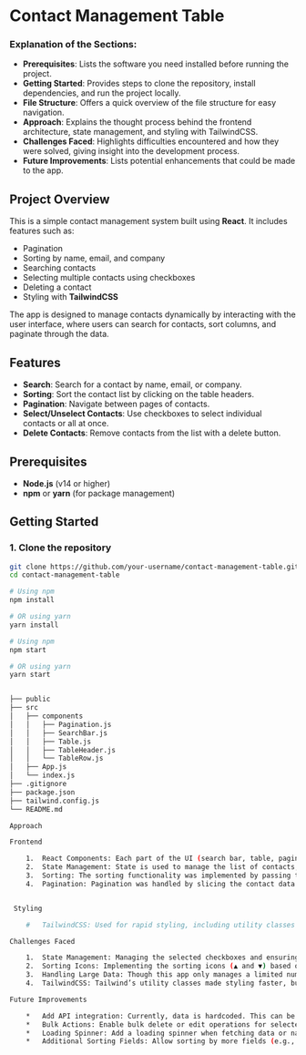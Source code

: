 # Contact Management Table


### Explanation of the Sections:

- **Prerequisites**: Lists the software you need installed before running the project.
- **Getting Started**: Provides steps to clone the repository, install dependencies, and run the project locally.
- **File Structure**: Offers a quick overview of the file structure for easy navigation.
- **Approach**: Explains the thought process behind the frontend architecture, state management, and styling with TailwindCSS.
- **Challenges Faced**: Highlights difficulties encountered and how they were solved, giving insight into the development process.
- **Future Improvements**: Lists potential enhancements that could be made to the app.



## Project Overview

This is a simple contact management system built using **React**. It includes features such as:
- Pagination
- Sorting by name, email, and company
- Searching contacts
- Selecting multiple contacts using checkboxes
- Deleting a contact
- Styling with **TailwindCSS**

The app is designed to manage contacts dynamically by interacting with the user interface, where users can search for contacts, sort columns, and paginate through the data.

## Features
- **Search**: Search for a contact by name, email, or company.
- **Sorting**: Sort the contact list by clicking on the table headers.
- **Pagination**: Navigate between pages of contacts.
- **Select/Unselect Contacts**: Use checkboxes to select individual contacts or all at once.
- **Delete Contacts**: Remove contacts from the list with a delete button.

## Prerequisites

- **Node.js** (v14 or higher)
- **npm** or **yarn** (for package management)

## Getting Started

### 1. Clone the repository

```bash
git clone https://github.com/your-username/contact-management-table.git
cd contact-management-table

# Using npm
npm install

# OR using yarn
yarn install

# Using npm
npm start

# OR using yarn
yarn start


├── public
├── src
│   ├── components
│   │   ├── Pagination.js
│   │   ├── SearchBar.js
│   │   ├── Table.js
│   │   ├── TableHeader.js
│   │   └── TableRow.js
│   ├── App.js
│   └── index.js
├── .gitignore
├── package.json
├── tailwind.config.js
└── README.md

Approach

Frontend

	1.	React Components: Each part of the UI (search bar, table, pagination, etc.) is broken into small reusable components to ensure the code is modular and easy to maintain. The components communicate with each other through props.
	2.	State Management: State is used to manage the list of contacts, the current page, and search and sorting functionality. The parent component (Table) handles the main logic, and child components trigger actions through event handlers passed via props.
	3.	Sorting: The sorting functionality was implemented by passing the sortField and sortOrder to the TableHeader component. The getSortIcon function is used to show the appropriate sorting icon.
	4.	Pagination: Pagination was handled by slicing the contact data and updating the current page using the Pagination component.


 Styling

	#	TailwindCSS: Used for rapid styling, including utility classes for margins, paddings, text size, and more. This made it easy to design a clean and responsive UI.

Challenges Faced

	1.	State Management: Managing the selected checkboxes and ensuring the correct state was passed to child components (like whether a row was selected or not) was challenging at first. The solution involved maintaining the selected IDs in an array and using includes() to check if an ID was selected.
	2.	Sorting Icons: Implementing the sorting icons (▲ and ▼) based on the current sort field and order required a small utility function (getSortIcon) to show the correct icon.
	3.	Handling Large Data: Though this app only manages a limited number of contacts, pagination and search logic had to be implemented carefully to avoid performance issues in larger datasets.
	4.	TailwindCSS: Tailwind’s utility classes made styling faster, but managing responsiveness and ensuring cross-browser consistency required testing and adjustments.

Future Improvements

	*	Add API integration: Currently, data is hardcoded. This can be expanded to fetch contacts from an external API.
 	*	Bulk Actions: Enable bulk delete or edit operations for selected contacts.
	*	Loading Spinner: Add a loading spinner when fetching data or navigating between pages.
	*	Additional Sorting Fields: Allow sorting by more fields (e.g., phone number, address).
